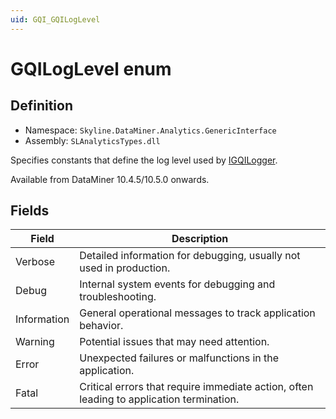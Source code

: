 ```yaml
---
uid: GQI_GQILogLevel
---
```


# GQILogLevel enum

## Definition

- Namespace: `Skyline.DataMiner.Analytics.GenericInterface`
- Assembly: `SLAnalyticsTypes.dll`

Specifies constants that define the log level used by [IGQILogger](xref:GQI_IGQILogger).

Available from DataMiner 10.4.5/10.5.0 onwards.<!-- RN 39043 -->

## Fields

| Field | Description |
|-------|-------------|
| Verbose     | Detailed information for debugging, usually not used in production. |
| Debug       | Internal system events for debugging and troubleshooting. |
| Information | General operational messages to track application behavior. |
| Warning     | Potential issues that may need attention. |
| Error       | Unexpected failures or malfunctions in the application. |
| Fatal       | Critical errors that require immediate action, often leading to application termination. |
